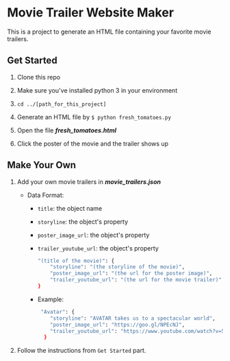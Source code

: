 # Movie Trailer Website Maker

This is a project to generate an HTML file containing your favorite movie trailers.

## Get Started

1. Clone this repo

2. Make sure you've installed python 3 in your environment

3. `cd ../[path_for_this_project]`

4. Generate an HTML file by `$ python fresh_tomatoes.py`

5. Open the file **_fresh_tomatoes.html_**

6. Click the poster of the movie and the trailer shows up

## Make Your Own

1. Add your own movie trailers in **_movie_trailers.json_**

    * Data Format:

        * `title`: the object name
        * `storyline`: the object's property
        * `poster_image_url`: the object's property
        * `trailer_youtube_url`: the object's property

            ```sh
            "(title of the movie)": {
                "storyline": "(the storyline of the movie)",
                "poster_image_url": "(the url for the poster image)",
                "trailer_youtube_url": "(the url for the movie trailer)"
            }
            ```
        * Example:

            ```sh
             "Avatar": {
                "storyline": "AVATAR takes us to a spectacular world",
                "poster_image_url": "https://goo.gl/NPEcNJ",
                "trailer_youtube_url": "https://www.youtube.com/watch?v=5PSNL1qE6VY"
              }
            ```

2. Follow the instructions from `Get Started` part.





